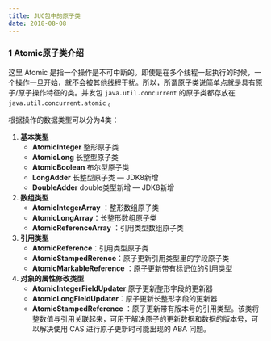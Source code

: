 ```yaml
---
title: JUC包中的原子类
date: 2018-08-08
---
```

### 1 Atomic原子类介绍

这里 Atomic 是指一个操作是不可中断的。即使是在多个线程一起执行的时候，一个操作一旦开始，就不会被其他线程干扰。所以，所谓原子类说简单点就是具有原子/原子操作特征的类。并发包  `java.util.concurrent`  的原子类都存放在 `java.util.concurrent.atomic` 。

根据操作的数据类型可以分为4类：

1. **基本类型** 
   - **AtomicInteger** 整形原子类
   - **AtomicLong**  长整型原子类
   - **AtomicBoolean** 布尔型原子类
   - **LongAdder** 长整型原子类 — JDK8新增
   - **DoubleAdder**  double类型新增 — JDK8新增
2. **数组类型**
   - **AtomicIntegerArray** ：整形数组原子类
   - **AtomicLongArray**：长整形数组原子类
   - **AtomicReferenceArray** ：引用类型数组原子类
3. **引用类型**
   - **AtomicReference**：引用类型原子类
   - **AtomicStampedRerence**：原子更新引用类型里的字段原子类
   - **AtomicMarkableReference** ：原子更新带有标记位的引用类型
4. **对象的属性修改类型**
   - **AtomicIntegerFieldUpdater**:原子更新整形字段的更新器
   - **AtomicLongFieldUpdater**：原子更新长整形字段的更新器
   - **AtomicStampedReference** ：原子更新带有版本号的引用类型。该类将整数值与引用关联起来，可用于解决原子的更新数据和数据的版本号，可以解决使用 CAS 进行原子更新时可能出现的 ABA 问题。


